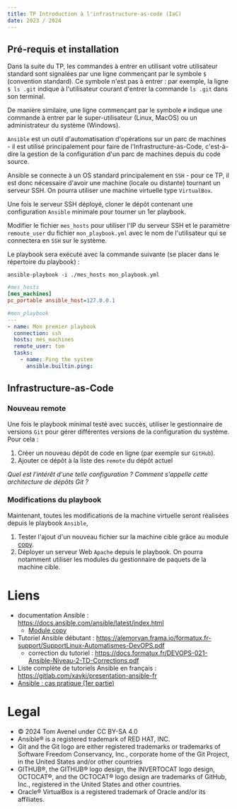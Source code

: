 ```yaml
---
title: TP Introduction à l'infrastructure-as-code (IaC)
date: 2023 / 2024
---
```


## Pré-requis et installation

Dans la suite du TP, les commandes à entrer en utilisant votre utilisateur standard sont signalées par une ligne commençant par le symbole `$` (convention standard). Ce symbole n'est pas à entrer : par exemple, la ligne `$ ls .git` indique à l'utilisateur courant d'entrer la commande `ls .git` dans son terminal.

De manière similaire, une ligne commençant par le symbole `#` indique une commande à entrer par le super-utilisateur (Linux, MacOS) ou un administrateur du système (Windows).

`Ansible` est un outil d'automatisation d'opérations sur un parc de machines - il est utilisé principalement pour faire de l'Infrastructure-as-Code, c'est-à-dire la gestion de la configuration d'un parc de machines depuis du code source.

Ansible se connecte à un OS standard principalement en `SSH` - pour ce TP, il est donc nécessaire d'avoir une machine (locale ou distante) tournant un serveur SSH. On pourra utiliser une machine virtuelle type `VirtualBox`.

Une fois le serveur SSH déployé, cloner le dépôt contenant une configuration `Ansible` minimale pour tourner un 1er playbook.

Modifier le fichier `mes_hosts` pour utiliser l'IP du serveur SSH et le paramètre `remoute_user` du fichier `mon_playbook.yml` avec le nom de l'utilisateur qui se connectera en `SSH` sur le système.

Le playbook sera exécuté avec la commande suivante (se placer dans le répertoire du playbook) :

```
ansible-playbook -i ./mes_hosts mon_playbook.yml
```

```ini
#mes_hosts
[mes_machines]
pc_portable ansible_host=127.0.0.1
```

```yaml
#mon_playbook
---
- name: Mon premier playbook
  connection: ssh
  hosts: mes_machines
  remote_user: tom
  tasks:
    - name: Ping the system
      ansible.builtin.ping:
```

## Infrastructure-as-Code

### Nouveau remote

Une fois le playbook minimal testé avec succès, utiliser le gestionnaire de versions `Git` pour gérer différentes versions de la configuration du système. Pour cela :

1. Créer un nouveau dépôt de code en ligne (par exemple sur `GitHub`).
2. Ajouter ce dépôt à la liste des `remote` du dépôt actuel

_Quel est l'intérêt d'une telle configuration ? Comment s'appelle cette architecture de dépôts Git ?_

### Modifications du playbook

Maintenant, toutes les modifications de la machine virtuelle seront réalisées depuis le playbook `Ansible`, 

1. Tester l'ajout d'un nouveau fichier sur la machine cible grâce au module [copy][ansible-copy].
2. Déployer un serveur Web `Apache` depuis le playbook. On pourra notamment utiliser les modules du gestionnaire de paquets de la machine cible.

# Liens

- documentation Ansible : <https://docs.ansible.com/ansible/latest/index.html>
  + [Module copy][ansible-copy]
- Tutoriel Ansible débutant : <https://alemorvan.frama.io/formatux.fr-support/SupportLinux-Automatismes-DevOPS.pdf>
  + correction du tutoriel : <https://docs.formatux.fr/DEVOPS-021-Ansible-Niveau-2-TD-Corrections.pdf>
- Liste complète de tutoriels Ansible en français : <https://gitlab.com/xavki/presentation-ansible-fr>
- [Ansible : cas pratique (1er partie)](https://blog.levassb.ovh/post/ansible-study-case/)

[ansible-copy]: https://docs.ansible.com/ansible/latest/collections/ansible/builtin/copy_module.html#ansible-collections-ansible-builtin-copy-module

# Legal

- © 2024 Tom Avenel under CC  BY-SA 4.0
- Ansible® is a registered trademark of RED HAT, INC.
- Git and the Git logo are either registered trademarks or trademarks of Software Freedom Conservancy, Inc., corporate home of the Git Project, in the United States and/or other countries
- GITHUB®, the GITHUB® logo design, the INVERTOCAT logo design, OCTOCAT®, and the OCTOCAT® logo design are trademarks of GitHub, Inc., registered in the United States and other countries.
- Oracle® VirtualBox is a registered trademark of Oracle and/or its affiliates.


